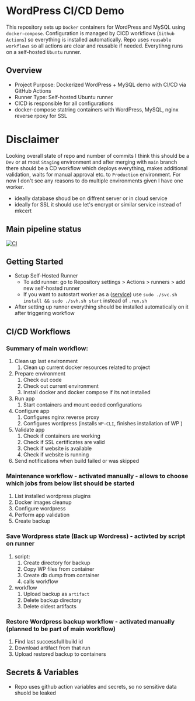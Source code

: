 # WordPress CI/CD Demo
This repository sets up `Docker` containers for WordPress and MySQL using `docker-compose`. 
Configuration is managed by CICD workflows (`Github Actions`) so everything is installed automatically. 
Repo uses `reusable workflows` so all actions are clear and reusable if needed. Everytihng runs on a self-hosted `Ubuntu` runner.
## Overview
- Project Purpose: Dockerized WordPress + MySQL demo with CI/CD via GitHub Actions
- Runner Type: Self-hosted Ubuntu runner
- CICD is responsible for all configurations
- docker-compose statring containers with WordPress, MySQL, nginx reverse rpoxy for SSL
# Disclaimer
Looking overall state of repo and number of commits I think this should be a `Dev` or at most `Staging` environment and after merging with `main` branch there should be a CD workflow which deploys everything, makes additional validation, waits for manual approval etc. to `Production` environment. For now I don't see any reasons to do multiple environments given I have one worker.
- ideally database shoud be on diffrent server or in cloud service
- ideally for SSL it should use let's encrypt or similar service instead of mkcert
## Main pipeline status
[![CI](https://github.com/pazderskipawel/githubactions/actions/workflows/main_deploy.yml/badge.svg?branch=main)](https://github.com/pazderskipawel/githubactions/actions/workflows/main_deploy.yml?query=branch%3Amain)
## Getting Started
- Setup Self-Hosted Runner
  - To add runner: go to Repository settings > Actions > runners > add new self-hosted runner
  - If you want to autostart worker as a ([service](https://docs.github.com/en/actions/how-tos/managing-self-hosted-runners/configuring-the-self-hosted-runner-application-as-a-service)) use `sudo ./svc.sh install && sudo ./svh.sh start` instead of `.run.sh`
- After setting up runner everything should be installed automatically on it after triggering workflow
## CI/CD Workflows
### Summary of main workflow:
  1. Clean up last environment
      1. Clean up current docker resources related to project
  2. Prepare environment
      1. Check out code
      2. Check out current environment 
      3. Install docker and docker compose if its not installed 
  3. Run app 
      1. Start containers and mount eeded configurations
  4. Configure app
      1. Configures nginx reverse proxy 
      2. Configures wordpress (installs `WP-CLI`, finishes installation of WP )
  5. Validate app
      1. Check if containers are working
      2. Check if SSL certificates are valid
      2. Check if website is available
      4. Check if website is running
  6. Send notifications when build failed or was skipped
### Maintenance workflow - activated manually - allows to choose which jobs from below list should be started
  1. List installed wordpress plugins
  2. Docker images cleanup
  3. Configure wordpress
  4. Perform app validation
  5. Create backup
### Save Wordpress state (Back up Wordress) - activted by script on runner
  1. script:
      1. Create directory for backup
      2. Copy WP files from container
      3. Create db dump from container
      4. calls workflow
  2. workflow
      1. Upload backup as `artifact`
      2. Delete backup directory
      3. Delete oldest artifacts 
### Restore Wordpress backup workflow - activated manually (planned to be part of main workflow)
  1. Find last successfull build id
  2. Download artifact from that run
  3. Upload restored backup to containers
## Secrets & Variables
- Repo uses github action variables and secrets, so no sensitive data shuold be leaked 

